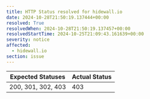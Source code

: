 ```yaml
---
title: HTTP Status resolved for hidewall.io
date: 2024-10-28T21:50:19.137444+00:00
resolved: True
resolvedWhen: 2024-10-28T21:50:19.137457+00:00
resolvedStartTime: 2024-10-25T21:09:43.161639+00:00
severity: notice
affected:
  - hidewall.io
section: issue
---
```


| Expected Statuses | Actual Status  |
|-------------------|----------------|
| 200, 301, 302, 403 | 403 |
